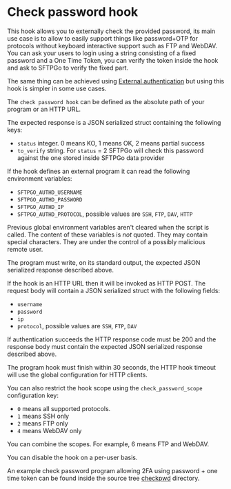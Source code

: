 # Check password hook

This hook allows you to externally check the provided password, its main use case is to allow to easily support things like password+OTP for protocols without keyboard interactive support such as FTP and WebDAV. You can ask your users to login using a string consisting of a fixed password and a One Time Token, you can verify the token inside the hook and ask to SFTPGo to verify the fixed part.

The same thing can be achieved using [External authentication](./external-auth.md) but using this hook is simpler in some use cases.

The `check password hook` can be defined as the absolute path of your program or an HTTP URL.

The expected response is a JSON serialized struct containing the following keys:

- `status` integer. 0 means KO, 1 means OK, 2 means partial success
- `to_verify` string. For `status` = 2 SFTPGo will check this password against the one stored inside SFTPGo data provider

If the hook defines an external program it can read the following environment variables:

- `SFTPGO_AUTHD_USERNAME`
- `SFTPGO_AUTHD_PASSWORD`
- `SFTPGO_AUTHD_IP`
- `SFTPGO_AUTHD_PROTOCOL`, possible values are `SSH`, `FTP`, `DAV`, `HTTP`

Previous global environment variables aren't cleared when the script is called. The content of these variables is _not_ quoted. They may contain special characters. They are under the control of a possibly malicious remote user.

The program must write, on its standard output, the expected JSON serialized response described above.

If the hook is an HTTP URL then it will be invoked as HTTP POST. The request body will contain a JSON serialized struct with the following fields:

- `username`
- `password`
- `ip`
- `protocol`, possible values are `SSH`, `FTP`, `DAV`

If authentication succeeds the HTTP response code must be 200 and the response body must contain the expected JSON serialized response described above.

The program hook must finish within 30 seconds, the HTTP hook timeout will use the global configuration for HTTP clients.

You can also restrict the hook scope using the `check_password_scope` configuration key:

- `0` means all supported protocols.
- `1` means SSH only
- `2` means FTP only
- `4` means WebDAV only

You can combine the scopes. For example, 6 means FTP and WebDAV.

You can disable the hook on a per-user basis.

An example check password program allowing 2FA using password + one time token can be found inside the source tree [checkpwd](../examples/OTP/authy/checkpwd) directory.
